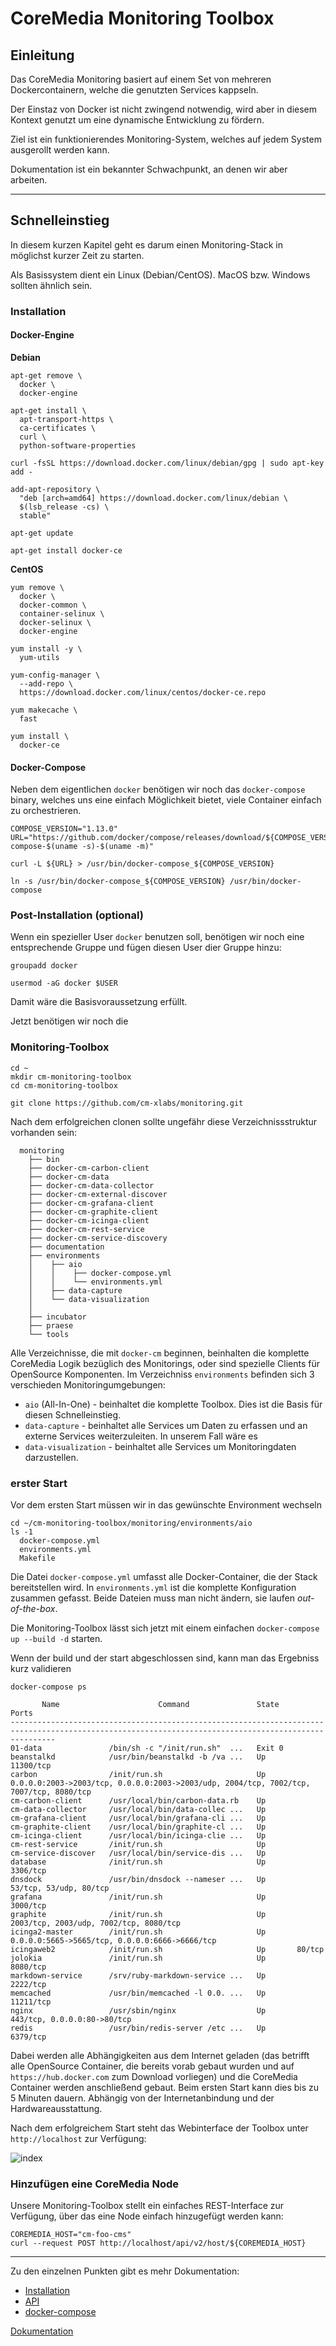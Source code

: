 # CoreMedia Monitoring Toolbox

## Einleitung

Das CoreMedia Monitoring basiert auf einem Set von mehreren Dockercontainern, welche die genutzten Services kappseln.

Der Einstaz von Docker ist nicht zwingend notwendig, wird aber in diesem Kontext genutzt um eine dynamische Entwicklung zu fördern.

Ziel ist ein funktionierendes Monitoring-System, welches auf jedem System ausgerollt werden kann.

Dokumentation ist ein bekannter Schwachpunkt, an denen wir aber arbeiten.

----

## Schnelleinstieg

In diesem kurzen Kapitel geht es darum einen Monitoring-Stack in möglichst kurzer Zeit zu starten.

Als Basissystem dient ein Linux (Debian/CentOS). MacOS bzw. Windows sollten ähnlich sein.

### Installation

#### Docker-Engine

**Debian**

    apt-get remove \
      docker \
      docker-engine

    apt-get install \
      apt-transport-https \
      ca-certificates \
      curl \
      python-software-properties

    curl -fsSL https://download.docker.com/linux/debian/gpg | sudo apt-key add -

    add-apt-repository \
      "deb [arch=amd64] https://download.docker.com/linux/debian \
      $(lsb_release -cs) \
      stable"

    apt-get update

    apt-get install docker-ce

**CentOS**

    yum remove \
      docker \
      docker-common \
      container-selinux \
      docker-selinux \
      docker-engine

    yum install -y \
      yum-utils

    yum-config-manager \
      --add-repo \
      https://download.docker.com/linux/centos/docker-ce.repo

    yum makecache \
      fast

    yum install \
      docker-ce


#### Docker-Compose

Neben dem eigentlichen `docker` benötigen wir noch das `docker-compose` binary, welches uns eine einfach Möglichkeit bietet, viele Container einfach zu orchestrieren.

    COMPOSE_VERSION="1.13.0"
    URL="https://github.com/docker/compose/releases/download/${COMPOSE_VERSION}/docker-compose-$(uname -s)-$(uname -m)"

    curl -L ${URL} > /usr/bin/docker-compose_${COMPOSE_VERSION}

    ln -s /usr/bin/docker-compose_${COMPOSE_VERSION} /usr/bin/docker-compose


### Post-Installation (optional)

Wenn ein spezieller User `docker` benutzen soll, benötigen wir noch eine entsprechende Gruppe und fügen diesen User dier Gruppe hinzu:

    groupadd docker

    usermod -aG docker $USER

Damit wäre die Basisvoraussetzung erfüllt.

Jetzt benötigen wir noch die

### Monitoring-Toolbox

    cd ~
    mkdir cm-monitoring-toolbox
    cd cm-monitoring-toolbox

    git clone https://github.com/cm-xlabs/monitoring.git

Nach dem erfolgreichen clonen sollte ungefähr diese Verzeichnissstruktur vorhanden sein:

      monitoring
        ├── bin
        ├── docker-cm-carbon-client
        ├── docker-cm-data
        ├── docker-cm-data-collector
        ├── docker-cm-external-discover
        ├── docker-cm-grafana-client
        ├── docker-cm-graphite-client
        ├── docker-cm-icinga-client
        ├── docker-cm-rest-service
        ├── docker-cm-service-discovery
        ├── documentation
        ├── environments
        │    ├── aio
        │    │    ├── docker-compose.yml
        │    │    └── environments.yml
        │    ├── data-capture
        │    └── data-visualization
        │
        ├── incubator
        ├── praese
        └── tools

Alle Verzeichnisse, die mit `docker-cm` beginnen, beinhalten die komplette CoreMedia Logik bezüglich des Monitorings, oder sind spezielle Clients für OpenSource Komponenten.
Im Verzeichniss `environments` befinden sich 3 verschieden Monitoringumgebungen:

  * `aio` (All-In-One) - beinhaltet die komplette Toolbox. Dies ist die Basis für diesen Schnelleinstieg.
  * `data-capture` - beinhaltet alle Services um Daten zu erfassen und an externe Services weiterzuleiten. In unserem Fall wäre es
  * `data-visualization` - beinhaltet alle Services um Monitoringdaten darzustellen.


### erster Start

Vor dem ersten Start müssen wir in das gewünschte Environment wechseln

    cd ~/cm-monitoring-toolbox/monitoring/environments/aio
    ls -1
      docker-compose.yml
      environments.yml
      Makefile

Die Datei `docker-compose.yml` umfasst alle Docker-Container, die der Stack bereitstellen wird. In `environments.yml` ist die komplette Konfiguration zusammen gefasst.
Beide Dateien muss man nicht ändern, sie laufen _out-of-the-box_.

Die Monitoring-Toolbox lässt sich jetzt mit einem einfachen `docker-compose up --build -d` starten.

Wenn der build und der start abgeschlossen sind, kann man das Ergebniss kurz validieren

    docker-compose ps

           Name                      Command               State                                            Ports
    ------------------------------------------------------------------------------------------------------------------------------------------------------
    01-data               /bin/sh -c "/init/run.sh"  ...   Exit 0
    beanstalkd            /usr/bin/beanstalkd -b /va ...   Up       11300/tcp
    carbon                /init/run.sh                     Up       0.0.0.0:2003->2003/tcp, 0.0.0.0:2003->2003/udp, 2004/tcp, 7002/tcp, 7007/tcp, 8080/tcp
    cm-carbon-client      /usr/local/bin/carbon-data.rb    Up
    cm-data-collector     /usr/local/bin/data-collec ...   Up
    cm-grafana-client     /usr/local/bin/grafana-cli ...   Up
    cm-graphite-client    /usr/local/bin/graphite-cl ...   Up
    cm-icinga-client      /usr/local/bin/icinga-clie ...   Up
    cm-rest-service       /init/run.sh                     Up
    cm-service-discover   /usr/local/bin/service-dis ...   Up
    database              /init/run.sh                     Up       3306/tcp
    dnsdock               /usr/bin/dnsdock --nameser ...   Up       53/tcp, 53/udp, 80/tcp
    grafana               /init/run.sh                     Up       3000/tcp
    graphite              /init/run.sh                     Up       2003/tcp, 2003/udp, 7002/tcp, 8080/tcp
    icinga2-master        /init/run.sh                     Up       0.0.0.0:5665->5665/tcp, 0.0.0.0:6666->6666/tcp
    icingaweb2            /init/run.sh                     Up       80/tcp
    jolokia               /init/run.sh                     Up       8080/tcp
    markdown-service      /srv/ruby-markdown-service ...   Up       2222/tcp
    memcached             /usr/bin/memcached -l 0.0. ...   Up       11211/tcp
    nginx                 /usr/sbin/nginx                  Up       443/tcp, 0.0.0.0:80->80/tcp
    redis                 /usr/bin/redis-server /etc ...   Up       6379/tcp


Dabei werden alle Abhängigkeiten aus dem Internet geladen (das betrifft alle OpenSource Container, die bereits vorab gebaut wurden und auf `https://hub.docker.com` zum Download vorliegen)
und die CoreMedia Container werden anschließend gebaut. Beim ersten Start kann dies bis zu 5 Minuten dauern. Abhängig von der Internetanbindung und der Hardwareausstattung.

Nach dem erfolgreichem Start steht das Webinterface der Toolbox unter `http://localhost` zur Verfügung:

![index](documentation/assets/first-steps_0.png)

### Hinzufügen eine CoreMedia Node

Unsere Monitoring-Toolbox stellt ein einfaches REST-Interface zur Verfügung, über das eine Node einfach hinzugefügt werden kann:

    COREMEDIA_HOST="cm-foo-cms"
    curl --request POST http://localhost/api/v2/host/${COREMEDIA_HOST}




----

Zu den einzelnen Punkten gibt es mehr Dokumentation:

 - [Installation](documentation/installation.md)
 - [API](documentation/api.md)
 - [docker-compose](documentation/first-start.md)


[Dokumentation](./documentation/README.md)
